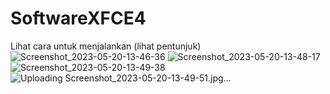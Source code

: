 # SoftwareXFCE4
Lihat cara untuk menjalankan (lihat pentunjuk)
![Screenshot_2023-05-20-13-46-36](https://github.com/FAD8/SoftwareXFCE4/assets/108010294/1ebf8fa8-b3e5-4ee5-93df-c58ea0558095)
![Screenshot_2023-05-20-13-48-17](https://github.com/FAD8/SoftwareXFCE4/assets/108010294/ea8d330f-bcef-444a-9c59-6f3d3397f2f9)
![Screenshot_2023-05-20-13-49-38](https://github.com/FAD8/SoftwareXFCE4/assets/108010294/9b8b9869-6a47-4ff4-a30d-f564c6950ea8)
![Uploading Screenshot_2023-05-20-13-49-51.jpg…]()






